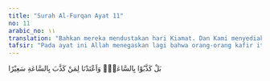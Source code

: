 ```yaml
---
title: "Surah Al-Furqan Ayat 11"
no: 11
arabic_no: ١١
translation: "Bahkan mereka mendustakan hari Kiamat. Dan Kami menyediakan neraka yang menyala-nyala bagi siapa yang mendustakan hari Kiamat."
tafsir: "Pada ayat ini Allah menegaskan lagi bahwa orang-orang kafir itu telah jauh tersesat dari jalan yang benar, bahkan mereka mendustakan pula datangnya hari Kiamat, hari pembalasan di mana semua amal perbuatan manusia dibalas dengan adil. Perbuatan baik dibalas dengan pahala yang berlipat ganda, perbuatan jahat dibalas dengan azab yang pedih. Mereka mendustakan hari Kiamat itu agar mereka berbuat sewenang-wenang terhadap kaum yang lemah, bersimaharajalah melakukan kezaliman, oleh sebab itu Allah mengancam mereka dengan api neraka yang menyala-nyala akibat keingkaran dan kedurhakaan mereka, akibat perbuatan jahat mereka di dunia."
---
```

بَلْ كَذَّبُوْا بِالسَّاعَةِۙ وَاَعْتَدْنَا لِمَنْ كَذَّبَ بِالسَّاعَةِ سَعِيْرًا
